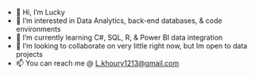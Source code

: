 - 👋 Hi, I’m Lucky
- 👀 I’m interested in Data Analytics, back-end databases, & code environments
- 🌱 I’m currently learning C#, SQL, R, & Power BI data integration
- 💞️ I’m looking to collaborate on very little right now, but Im open to data projects
- 📫 You can reach me @ L.khoury1213@gmail.com

<!---
LDK7715462/LDK7715462 is a ✨ special ✨ repository because its `README.md` (this file) appears on your GitHub profile.
You can click the Preview link to take a look at your changes.
--->
